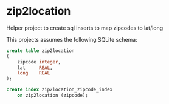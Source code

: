 # zip2location
Helper project to create sql inserts to map zipcodes to lat/long 

This projects assumes the following SQLite schema:
``` sql
create table zip2location
(
    zipcode integer,
    lat     REAL,
    long    REAL
);

create index zip2location_zipcode_index
    on zip2location (zipcode);
```
